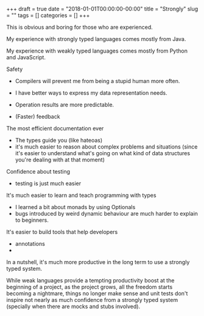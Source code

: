 +++ 
draft = true
date = "2018-01-01T00:00:00-00:00"
title = "Strongly"
slug = "" 
tags = []
categories = []
+++

This is obvious and boring for those who are experienced.

My experience with strongly typed languages comes mostly from Java. 

My experience with weakly typed languages comes mostly from Python and JavaScript.

Safety
  - Compilers will prevent me from being a stupid human more often. 

  - I have better ways to express my data representation needs.

  - Operation results are more predictable.

  - (Faster) feedback

The most efficient documentation ever
  - The types guide you (like hateoas)
  - it's much easier to reason about complex problems and situations (since it's easier to understand what's going on what kind of data
    structures you're dealing with at that moment)

Confidence about testing
  - testing is just much easier

It's much easier to learn and teach programming with types

  - I learned a bit about monads by using Optionals
  - bugs introduced by weird dynamic behaviour are much harder to explain to beginners.

It's easier to build tools that help developers
  - annotations 
  - 

In a nutshell, it's much more productive in the long term to use a strongly typed system. 

While weak languages provide a tempting productivity boost at the beginning of a project, as the project grows, all the freedom starts
becoming a nightmare, things no longer make sense and unit tests don't inspire not nearly as much confidence from a strongly typed system
(specially when there are mocks and stubs involved).
